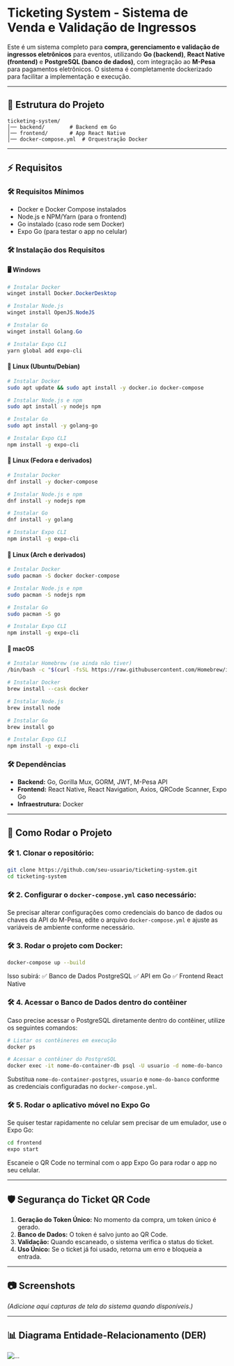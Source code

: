 # Ticketing System - Sistema de Venda e Validação de Ingressos

Este é um sistema completo para **compra, gerenciamento e validação de ingressos eletrônicos** para eventos, utilizando **Go (backend)**, **React Native (frontend)** e **PostgreSQL (banco de dados)**, com integração ao **M-Pesa** para pagamentos eletrônicos. O sistema é completamente dockerizado para facilitar a implementação e execução.

---

## 📂 Estrutura do Projeto

```
ticketing-system/
│── backend/        # Backend em Go
│── frontend/       # App React Native
│── docker-compose.yml  # Orquestração Docker
```

---

## ⚡ Requisitos

### 🛠️ Requisitos Mínimos

- Docker e Docker Compose instalados
- Node.js e NPM/Yarn (para o frontend)
- Go instalado (caso rode sem Docker)
- Expo Go (para testar o app no celular)

### 🛠️ Instalação dos Requisitos

#### 🖥️ Windows

```powershell
# Instalar Docker
winget install Docker.DockerDesktop

# Instalar Node.js
winget install OpenJS.NodeJS

# Instalar Go
winget install Golang.Go

# Instalar Expo CLI
yarn global add expo-cli
```

#### 🐧 Linux (Ubuntu/Debian)

```bash
# Instalar Docker
sudo apt update && sudo apt install -y docker.io docker-compose

# Instalar Node.js e npm
sudo apt install -y nodejs npm

# Instalar Go
sudo apt install -y golang-go

# Instalar Expo CLI
npm install -g expo-cli
```

#### 🐧 Linux (Fedora e derivados)

```bash
# Instalar Docker
dnf install -y docker-compose

# Instalar Node.js e npm
dnf install -y nodejs npm

# Instalar Go
dnf install -y golang

# Instalar Expo CLI
npm install -g expo-cli
```

#### 🐧 Linux (Arch e derivados)

```bash
# Instalar Docker
sudo pacman -S docker docker-compose

# Instalar Node.js e npm
sudo pacman -S nodejs npm

# Instalar Go
sudo pacman -S go

# Instalar Expo CLI
npm install -g expo-cli
```

#### 🍏 macOS

```bash
# Instalar Homebrew (se ainda não tiver)
/bin/bash -c "$(curl -fsSL https://raw.githubusercontent.com/Homebrew/install/HEAD/install.sh)"

# Instalar Docker
brew install --cask docker

# Instalar Node.js
brew install node

# Instalar Go
brew install go

# Instalar Expo CLI
npm install -g expo-cli
```

### 🛠️ Dependências

- **Backend:** Go, Gorilla Mux, GORM, JWT, M-Pesa API
- **Frontend:** React Native, React Navigation, Axios, QRCode Scanner, Expo Go
- **Infraestrutura:** Docker

---

## 🔄 Como Rodar o Projeto

### 🛠️ 1. Clonar o repositório:

```bash
git clone https://github.com/seu-usuario/ticketing-system.git
cd ticketing-system
```

### 🛠️ 2. Configurar o `docker-compose.yml` caso necessário:

Se precisar alterar configurações como credenciais do banco de dados ou chaves da API do M-Pesa, edite o arquivo `docker-compose.yml` e ajuste as variáveis de ambiente conforme necessário.

### 🛠️ 3. Rodar o projeto com Docker:

```bash
docker-compose up --build
```

Isso subirá:
✅ Banco de Dados PostgreSQL
✅ API em Go
✅ Frontend React Native

### 🛠️ 4. Acessar o Banco de Dados dentro do contêiner

Caso precise acessar o PostgreSQL diretamente dentro do contêiner, utilize os seguintes comandos:

```bash
# Listar os contêineres em execução
docker ps

# Acessar o contêiner do PostgreSQL
docker exec -it nome-do-container-db psql -U usuario -d nome-do-banco
```

Substitua `nome-do-container-postgres`, `usuario` e `nome-do-banco` conforme as credenciais configuradas no `docker-compose.yml`.

### 🛠️ 5. Rodar o aplicativo móvel no Expo Go

Se quiser testar rapidamente no celular sem precisar de um emulador, use o Expo Go:

```bash
cd frontend
expo start
```

Escaneie o QR Code no terminal com o app Expo Go para rodar o app no seu celular.

---

## 🛡️ Segurança do Ticket QR Code

1. **Geração do Token Único:** No momento da compra, um token único é gerado.
2. **Banco de Dados:** O token é salvo junto ao QR Code.
3. **Validação:** Quando escaneado, o sistema verifica o status do ticket.
4. **Uso Único:** Se o ticket já foi usado, retorna um erro e bloqueia a entrada.

---

## 📷 Screenshots

*(Adicione aqui capturas de tela do sistema quando disponíveis.)*

---

## 📊 Diagrama Entidade-Relacionamento (DER)

![...](Diagrama/DER.jpeg)

